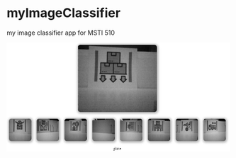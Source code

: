 # myImageClassifier
my image classifier app for MSTI 510

<img src="examples/web_app_view.jpg"
     alt="image of web application"
     style="float: left; margin-right: 10px;" />

